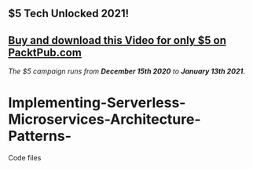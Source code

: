 ## $5 Tech Unlocked 2021!
[Buy and download this Video for only $5 on PacktPub.com](https://www.packtpub.com/product/implementing-serverless-microservices-architecture-patterns-video/9781788839570)
-----
*The $5 campaign         runs from __December 15th 2020__ to __January 13th 2021.__*

# Implementing-Serverless-Microservices-Architecture-Patterns-
Code files
